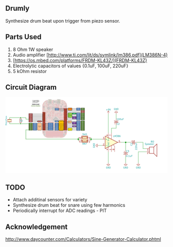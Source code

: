 ## Drumly
Synthesize drum beat upon trigger from piezo sensor.
## Parts Used
1. 8 Ohm 1W speaker
2. Audio amplifier [http://www.ti.com/lit/ds/symlink/lm386.pdf](LM386N-4)
3. [https://os.mbed.com/platforms/FRDM-KL43Z/](FRDM-KL43Z)
4. Electrolytic capacitors of values {0.1uF, 100uF, 220uF}
5. 5 kOhm resistor

## Circuit Diagram
![](circuit.jpg)
## TODO
* Attach additinal sensors for variety
* Synthesize drum beat for snare using few harmonics
* Periodically interrupt for ADC readings - PIT
## Acknowledgement
http://www.daycounter.com/Calculators/Sine-Generator-Calculator.phtml

